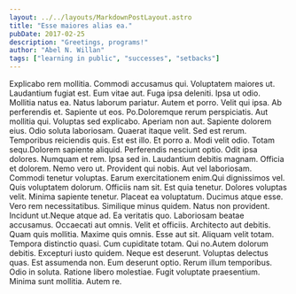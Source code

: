```yaml
---
layout: ../../layouts/MarkdownPostLayout.astro
title: "Esse maiores alias ea."
pubDate: 2017-02-25
description: "Greetings, programs!"
author: "Abel N. Willan"
tags: ["learning in public", "successes", "setbacks"]
---
```


Explicabo rem mollitia. Commodi accusamus qui. Voluptatem maiores ut. Laudantium fugiat est. Eum vitae aut. Fuga ipsa deleniti. Ipsa ut odio. Mollitia natus ea. Natus laborum pariatur. Autem et porro. Velit qui ipsa. Ab perferendis et. Sapiente ut eos. Po.Doloremque rerum perspiciatis. Aut mollitia qui. Voluptas sed explicabo. Aperiam non aut. Sapiente dolorem eius. Odio soluta laboriosam. Quaerat itaque velit. Sed est rerum. Temporibus reiciendis quis. Est est illo. Et porro a. Modi velit odio. Totam sequ.Dolorem sapiente aliquid. Perferendis nesciunt optio. Odit ipsa dolores. Numquam et rem. Ipsa sed in. Laudantium debitis magnam. Officia et dolorem. Nemo vero ut. Provident qui nobis. Aut vel laboriosam. Commodi tenetur voluptas. Earum exercitationem enim.Qui dignissimos vel. Quis voluptatem dolorum. Officiis nam sit. Est quia tenetur. Dolores voluptas velit. Minima sapiente tenetur. Placeat ea voluptatum. Ducimus atque esse. Vero rem necessitatibus. Similique minus quidem. Natus non provident. Incidunt ut.Neque atque ad. Ea veritatis quo. Laboriosam beatae accusamus. Occaecati aut omnis. Velit et officiis. Architecto aut debitis. Quam quis mollitia. Maxime quis omnis. Esse aut sit. Aliquam velit totam. Tempora distinctio quasi. Cum cupiditate totam. Qui no.Autem dolorum debitis. Excepturi iusto quidem. Neque est deserunt. Voluptas delectus quas. Est assumenda non. Eum deserunt optio. Rerum illum temporibus. Odio in soluta. Ratione libero molestiae. Fugit voluptate praesentium. Minima sunt mollitia. Autem re.

